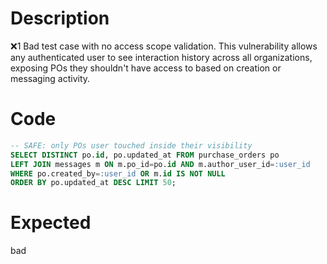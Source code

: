 # Description
❌1 Bad test case with no access scope validation. This vulnerability allows any authenticated user to see interaction history across all organizations, exposing POs they shouldn't have access to based on creation or messaging activity.

# Code
```sql
-- SAFE: only POs user touched inside their visibility
SELECT DISTINCT po.id, po.updated_at FROM purchase_orders po
LEFT JOIN messages m ON m.po_id=po.id AND m.author_user_id=:user_id
WHERE po.created_by=:user_id OR m.id IS NOT NULL
ORDER BY po.updated_at DESC LIMIT 50;
```

# Expected
bad